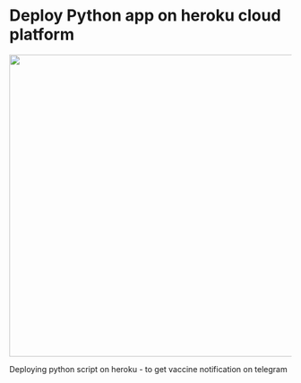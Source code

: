 # Deploy Python app on heroku cloud platform
<img src="https://github.com/aipythonIndia/Deploy-python-on-heroku/blob/main/Deploy-python-app.png" width="540">

 Deploying python script on heroku - to get vaccine notification on telegram
 
 
